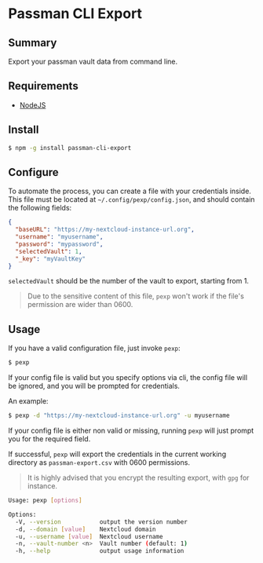 # Passman CLI Export

## Summary

Export your passman vault data from command line.

## Requirements

* [NodeJS](https://nodejs.org/en/)

## Install

```bash
$ npm -g install passman-cli-export
```

## Configure

To automate the process, you can create a file with your credentials inside.
This file must be located at `~/.config/pexp/config.json`, and should contain the following fields:
```json
{
  "baseURL": "https://my-nextcloud-instance-url.org",
  "username": "myusername",
  "password": "mypassword",
  "selectedVault": 1,
  "_key": "myVaultKey"
}
```

`selectedVault` should be the number of the vault to export, starting from 1.

> Due to the sensitive content of this file, `pexp` won't work if the file's permission are wider than 0600.

## Usage

If you have a valid configuration file, just invoke `pexp`:
```bash
$ pexp
```

If your config file is valid but you specify options via cli, the config file will be ignored, and you will be prompted for credentials.

An example:
```bash
$ pexp -d "https://my-nextcloud-instance-url.org" -u myusername
```

If your config file is either non valid or missing, running `pexp` will just prompt you for the required field.

If successful, `pexp` will export the credentials in the current working directory as `passman-export.csv` with 0600 permissions.

> It is highly advised that you encrypt the resulting export, with `gpg` for instance.


```bash
Usage: pexp [options]

Options:
  -V, --version           output the version number
  -d, --domain [value]    Nextcloud domain
  -u, --username [value]  Nextcloud username
  -n, --vault-number <n>  Vault number (default: 1)
  -h, --help              output usage information
```
